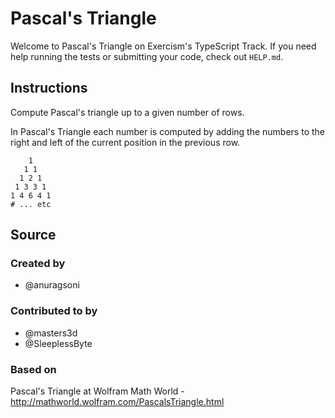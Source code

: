 # Pascal's Triangle

Welcome to Pascal's Triangle on Exercism's TypeScript Track.
If you need help running the tests or submitting your code, check out `HELP.md`.

## Instructions

Compute Pascal's triangle up to a given number of rows.

In Pascal's Triangle each number is computed by adding the numbers to
the right and left of the current position in the previous row.

```text
    1
   1 1
  1 2 1
 1 3 3 1
1 4 6 4 1
# ... etc
```

## Source

### Created by

- @anuragsoni

### Contributed to by

- @masters3d
- @SleeplessByte

### Based on

Pascal's Triangle at Wolfram Math World - http://mathworld.wolfram.com/PascalsTriangle.html